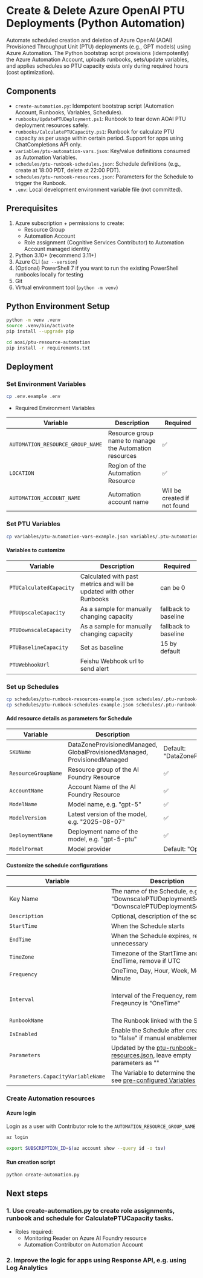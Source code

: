 # Create & Delete Azure OpenAI PTU Deployments (Python Automation)

Automate scheduled creation and deletion of Azure OpenAI (AOAI) Provisioned Throughput Unit (PTU) deployments (e.g., GPT models) using Azure Automation. The Python bootstrap script provisions (idempotently) the Azure Automation Account, uploads runbooks, sets/update variables, and applies schedules so PTU capacity exists only during required hours (cost optimization).

## Components
- `create-automation.py`: Idempotent bootstrap script (Automation Account, Runbooks, Variables, Schedules).
- `runbooks/UpdatePTUDeployment.ps1`: Runbook to tear down AOAI PTU deployment resources safely.
- `runbooks/CalculatePTUCapacity.ps1`: Runbook for calculate PTU capacity as per usage within certain period. Support for apps using ChatCompletions API only.
- `variables/ptu-automation-vars.json`: Key/value definitions consumed as Automation Variables.
- `schedules/ptu-runbook-schedules.json`: Schedule definitions (e.g., create at 18:00 PDT, delete at 22:00 PDT).
- `schedules/ptu-runbook-resources.json`: Parameters for the Schedule to trigger the Runbook.
- `.env`: Local development environment variable file (not committed).

## Prerequisites
1. Azure subscription + permissions to create:
   - Resource Group
   - Automation Account
   - Role assignment (Cognitive Services Contributor) to Automation Account managed identity
2. Python 3.10+ (recommend 3.11+)
3. Azure CLI (`az --version`)
4. (Optional) PowerShell 7 if you want to run the existing PowerShell runbooks locally for testing
5. Git
6. Virtual environment tool (`python -m venv`)

## Python Environment Setup
```bash
python -m venv .venv
source .venv/bin/activate
pip install --upgrade pip
```
```bash
cd aoai/ptu-resource-automation
pip install -r requirements.txt
```

## Deployment

### Set Environment Variables

```bash
cp .env.example .env
```
- Required Environment Variables

| Variable | Description | Required |
|----------|-------------|----------|
| `AUTOMATION_RESOURCE_GROUP_NAME` | Resource group name to manage the Automation resources | ✅ |
| `LOCATION` | Region of the Automation Resource | ✅ |
| `AUTOMATION_ACCOUNT_NAME` | Automation account name | Will be created if not found |

### Set PTU Variables

```bash
cp variables/ptu-automation-vars-example.json variables/.ptu-automation-vars.json
```

#### Variables to customize

| Variable | Description | Required |
|----------|-------------| ---------|
| `PTUCalculatedCapacity` | Calculated with past metrics and will be updated with other Runbooks | can be 0 |
| `PTUUpscaleCapacity` | As a sample for manually changing capacity | fallback to baseline |
| `PTUDownscaleCapacity` | As a sample for manually changing capacity | fallback to baseline |
| `PTUBaselineCapacity` | Set as baseline | 15 by default |
| `PTUWebhookUrl` | Feishu Webhook url to send alert |

### Set up Schedules

```bash
cp schedules/ptu-runbook-resources-example.json schedules/.ptu-runbook-resources.json
cp schedules/ptu-runbook-schedules-example.json schedules/.ptu-runbook-schedules.json
```

#### Add resource details as parameters for Schedule

   | Variable | Description | Required |
   |----------|-------------| ---------|
   | `SKUName` | DataZoneProvisionedManaged, GlobalProvisionedManaged, ProvisionedManaged  | Default: "DataZoneProvisionedManaged" |
   | `ResourceGroupName` | Resource group of the AI Foundry Resource | ✅ |
   | `AccountName` | Account Name of the AI Foundry Resource | ✅ |
   | `ModelName` | Model name, e.g. "gpt-5" | ✅ |
   | `ModelVersion` | Latest version of the model, e.g. "2025-08-07" | ✅ |
   | `DeploymentName` | Deployment name of the model, e.g. "gpt-5-ptu" | ✅ |
   | `ModelFormat` | Model provider | Default: "OpenAI" |

#### Customize the schedule configurations

   | Variable | Description | Required |
   |----------|-------------| ---------|
   | Key Name | The name of the Schedule, e.g. "DownscalePTUDeploymentSchedule", "DownscalePTUDeploymentSchedule"  | ✅ |
   | `Description` | Optional, description of the schedule | No |
   | `StartTime` | When the Schedule starts | ✅ |
   | `EndTime` | When the Schedule expires, remove if unnecessary | No |
   | `TimeZone` | Timezone of the StartTime and EndTime, remove if UTC | No |
   | `Frequency` | OneTime, Day, Hour, Week, Month, Minute | ✅ |
   | `Interval` | Interval of the Frequency, remove if Freqeuncy is "OneTime" | ✅ for Non-OneTime Frequency |
   | `RunbookName` | The Runbook linked with the Schedule | ✅ |
   | `IsEnabled` | Enable the Schedule after creation, set to "false" if manual enablement | No |
   | `Parameters` | Updated by the [ptu-runbook-resources.json](#add-resource-details-as-parameters-for-schedule), leave empty parameters as "" | No |
   | `Parameters.CapacityVariableName` | The Variable to determine the capacity, see [pre-configured Variables](#variables-to-customize)  | ✅ |

### Create Automation resources

#### Azure login

Login as a user with Contributor role to the `AUTOMATION_RESOURCE_GROUP_NAME`

```bash
az login
```
```bash
export SUBSCRIPTION_ID=$(az account show --query id -o tsv)
```

#### Run creation script

```bash
python create-automation.py
```

## Next steps

### 1. Use create-automation.py to create role assignments, runbook and schedule for CalculatePTUCapacity tasks.

- Roles required: 
   - Monitoring Reader on Azure AI Foundry resource
   - Automation Contributor on Automation Account

### 2. Improve the logic for apps using Response API, e.g. using Log Analytics